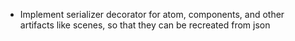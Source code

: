 - Implement serializer decorator for atom, components, and other artifacts like scenes, so that they can be recreated from json

